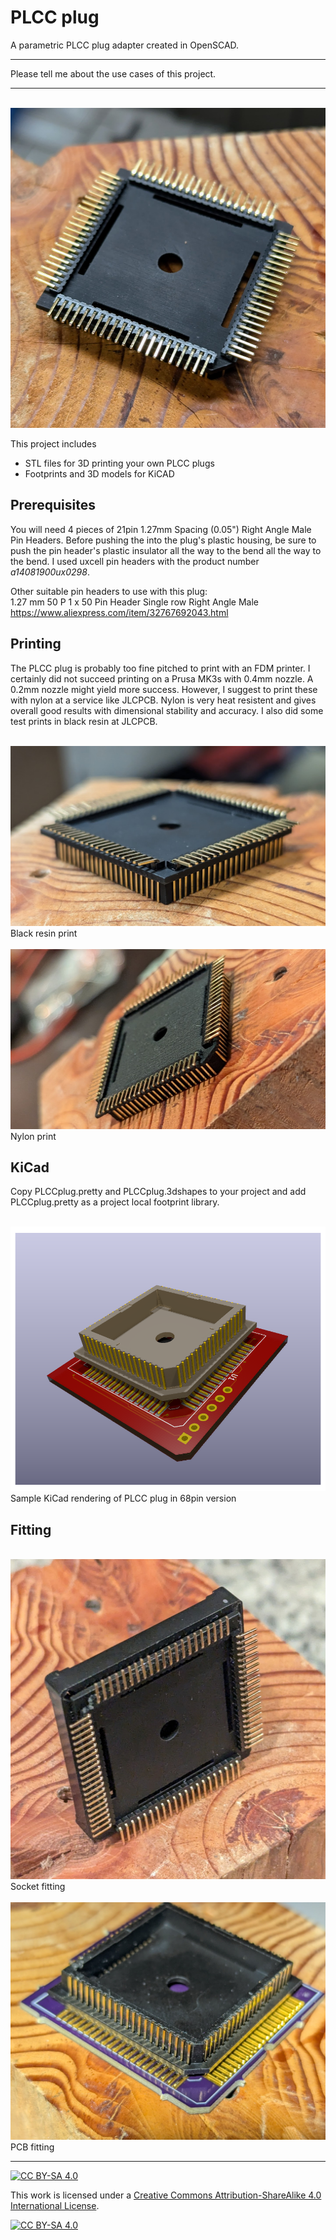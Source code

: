 # PLCC plug

A parametric PLCC plug adapter created in OpenSCAD.

***
Please tell me about the use cases of this project.
***

<br />
<a href="images/plccplug84.jpg">
<img src="images/plccplug84.jpg" width="512" height="512">
</a>
<br />

This project includes
* STL files for 3D printing your own PLCC plugs
* Footprints and 3D models for KiCAD

## Prerequisites

You will need 4 pieces of 21pin 1.27mm Spacing (0.05")
Right Angle Male Pin Headers. Before pushing the into the plug's plastic
housing, be sure to push the pin header's plastic insulator all the way
to the bend all the way to the bend. I used uxcell pin headers with the
product number *a14081900ux0298*.

Other suitable pin headers to use with this plug:<br />
1.27 mm 50 P 1 x 50 Pin Header Single row Right Angle Male<br />
https://www.aliexpress.com/item/32767692043.html
<br />

## Printing

The PLCC plug is probably too fine pitched to print with an FDM printer.
I certainly did not succeed printing on a Prusa MK3s with 0.4mm nozzle.
A 0.2mm nozzle might yield more success. However, I suggest to print
these with nylon at a service like JLCPCB. Nylon is very heat resistent
and gives overall good results with dimensional stability and accuracy.
I also did some test prints in black resin at JLCPCB.

<br />
<a href="images/plug84angle.jpg">
<img src="images/plug84angle.jpg" width="512" height="288">
</a>
<br />
Black resin print
<br />
<br />
<a href="images/plug84nylon.jpg">
<img src="images/plug84nylon.jpg" width="512" height="288">
</a>
<br />
Nylon print
<br />

## KiCad

Copy PLCCplug.pretty and PLCCplug.3dshapes to your project and add
PLCCplug.pretty as a project local footprint library.

<br />
<a href="images/KiCad.png">
<img src="images/KiCad.png" width="512" height="423">
</a>
<br />
Sample KiCad rendering of PLCC plug in 68pin version
<br />


## Fitting

<br />
<a href="images/plug84socketfit.jpg">
<img src="images/plug84socketfit.jpg" width="512" height="512">
</a>
<br />
Socket fitting
<br />
<br />
<a href="images/plug84pcbfit.jpg">
<img src="images/plug84pcbfit.jpg" width="512">
</a>
<br />
PCB fitting
<br />



***



[![CC BY-SA 4.0][cc-by-sa-shield]][cc-by-sa]

This work is licensed under a
[Creative Commons Attribution-ShareAlike 4.0 International License][cc-by-sa].

[![CC BY-SA 4.0][cc-by-sa-image]][cc-by-sa]

[cc-by-sa]: http://creativecommons.org/licenses/by-sa/4.0/
[cc-by-sa-image]: https://licensebuttons.net/l/by-sa/4.0/88x31.png
[cc-by-sa-shield]: https://img.shields.io/badge/License-CC%20BY--SA%204.0-lightgrey.svg
